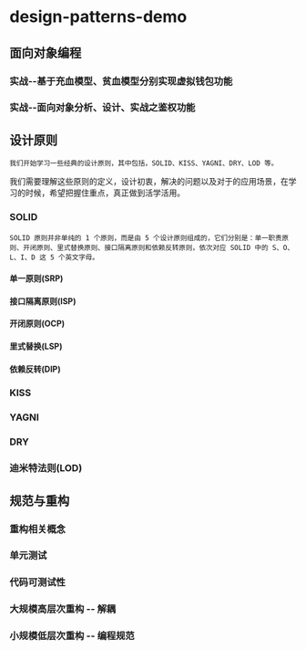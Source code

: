 # design-patterns-demo

## 面向对象编程

### 实战--基于充血模型、贫血模型分别实现虚拟钱包功能

### 实战--面向对象分析、设计、实战之鉴权功能

## 设计原则

    我们开始学习一些经典的设计原则，其中包括，SOLID、KISS、YAGNI、DRY、LOD 等。

我们需要理解这些原则的定义，设计初衷，解决的问题以及对于的应用场景，在学习的时候，希望把握住重点，真正做到活学活用。

### SOLID

    SOLID 原则并非单纯的 1 个原则，而是由 5 个设计原则组成的，它们分别是：单一职责原则、开闭原则、里式替换原则、接口隔离原则和依赖反转原则，依次对应 SOLID 中的 S、O、L、I、D 这 5 个英文字母。

#### 单一原则(SRP)

#### 接口隔离原则(ISP)

#### 开闭原则(OCP)

#### 里式替换(LSP)

#### 依赖反转(DIP)

### KISS

### YAGNI

### DRY

### 迪米特法则(LOD)

## 规范与重构

### 重构相关概念

### 单元测试

### 代码可测试性

### 大规模高层次重构 -- 解耦

### 小规模低层次重构 -- 编程规范

